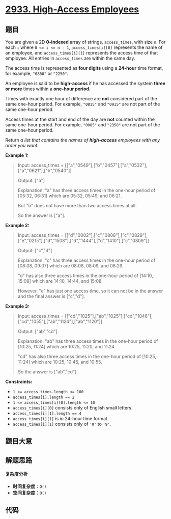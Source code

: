 # [2933. High-Access Employees](https://leetcode.com/problems/high-access-employees/)

## 题目

You are given a 2D **0-indexed** array of strings, `access_times`, with size
`n`. For each `i` where `0 <= i <= n - 1`, `access_times[i][0]` represents the
name of an employee, and `access_times[i][1]` represents the access time of
that employee. All entries in `access_times` are within the same day.

The access time is represented as **four digits** using a **24-hour** time
format, for example, `"0800"` or `"2250"`.

An employee is said to be **high-access** if he has accessed the system
**three or more** times within a **one-hour period**.

Times with exactly one hour of difference are **not** considered part of the
same one-hour period. For example, `"0815"` and `"0915"` are not part of the
same one-hour period.

Access times at the start and end of the day are **not** counted within the
same one-hour period. For example, `"0005"` and `"2350"` are not part of the
same one-hour period.

Return _a list that contains the names of **high-access** employees with any
order you want._

**Example 1:**

> Input: access_times = [["a","0549"],["b","0457"],["a","0532"],["a","0621"],["b","0540"]]
>
> Output: ["a"]
>
> Explanation: "a" has three access times in the one-hour period of [05:32, 06:31] which are 05:32, 05:49, and 06:21.
>
> But "b" does not have more than two access times at all.
>
> So the answer is ["a"].

**Example 2:**

> Input: access_times = [["d","0002"],["c","0808"],["c","0829"],["e","0215"],["d","1508"],["d","1444"],["d","1410"],["c","0809"]]
>
> Output: ["c","d"]
>
> Explanation: "c" has three access times in the one-hour period of [08:08, 09:07] which are 08:08, 08:09, and 08:29.
>
> "d" has also three access times in the one-hour period of [14:10, 15:09] which are 14:10, 14:44, and 15:08.
>
> However, "e" has just one access time, so it can not be in the answer and the final answer is ["c","d"].

**Example 3:**

> Input: access_times = [["cd","1025"],["ab","1025"],["cd","1046"],["cd","1055"],["ab","1124"],["ab","1120"]]
>
> Output: ["ab","cd"]
>
> Explanation: "ab" has three access times in the one-hour period of [10:25, 11:24] which are 10:25, 11:20, and 11:24.
>
> "cd" has also three access times in the one-hour period of [10:25, 11:24] which are 10:25, 10:46, and 10:55.
>
> So the answer is ["ab","cd"].

**Constraints:**

- `1 <= access_times.length <= 100`
- `access_times[i].length == 2`
- `1 <= access_times[i][0].length <= 10`
- `access_times[i][0]` consists only of English small letters.
- `access_times[i][1].length == 4`
- `access_times[i][1]` is in 24-hour time format.
- `access_times[i][1]` consists only of `'0'` to `'9'`.

## 题目大意

## 解题思路

#### 复杂度分析

- **时间复杂度**：`O()`
- **空间复杂度**：`O()`

## 代码

```javascript

```
